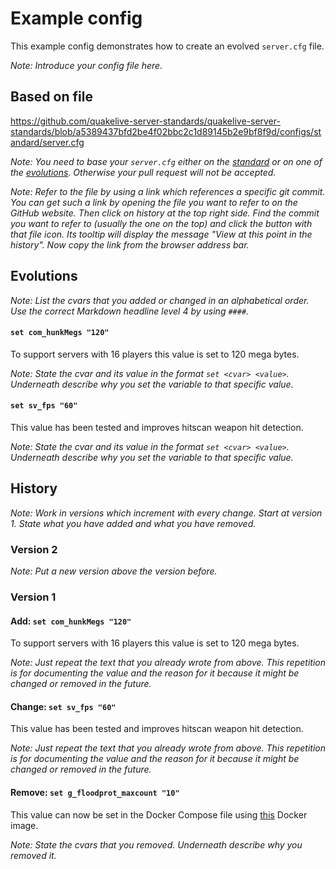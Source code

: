 # Example config

This example config demonstrates how to create an evolved `server.cfg` file.

*Note: Introduce your config file here.*

## Based on file

https://github.com/quakelive-server-standards/quakelive-server-standards/blob/a5389437bfd2be4f02bbc2c1d89145b2e9bf8f9d/configs/standard/server.cfg

*Note: You need to base your `server.cfg` either on the [standard](https://github.com/quakelive-server-standards/quakelive-server-standards/tree/master/configs/standard) or on one of the [evolutions](https://github.com/quakelive-server-standards/quakelive-server-standards/tree/master/configs/evolved). Otherwise your pull request will not be accepted.*

*Note: Refer to the file by using a link which references a specific git commit. You can get such a link by opening the file you want to refer to on the GitHub website. Then click on history at the top right side. Find the commit you want to refer to (usually the one on the top) and click the button with that file icon. Its tooltip will display the message "View at this point in the history". Now copy the link from the browser address bar.*

## Evolutions

*Note: List the cvars that you added or changed in an alphabetical order. Use the correct Markdown headline level 4 by using `####`.*

#### `set com_hunkMegs "120"`

To support servers with 16 players this value is set to 120 mega bytes.

*Note: State the cvar and its value in the format `set <cvar> <value>`. Underneath describe why you set the variable to that specific value.*

#### `set sv_fps "60"`

This value has been tested and improves hitscan weapon hit detection.

*Note: State the cvar and its value in the format `set <cvar> <value>`. Underneath describe why you set the variable to that specific value.*

## History

*Note: Work in versions which increment with every change. Start at version 1. State what you have added and what you have removed.*

### Version 2

*Note: Put a new version above the version before.*

### Version 1

#### Add: `set com_hunkMegs "120"`

To support servers with 16 players this value is set to 120 mega bytes.

*Note: Just repeat the text that you already wrote from above. This repetition is for documenting the value and the reason for it because it might be changed or removed in the future.*

#### Change: `set sv_fps "60"`

This value has been tested and improves hitscan weapon hit detection.

*Note: Just repeat the text that you already wrote from above. This repetition is for documenting the value and the reason for it because it might be changed or removed in the future.*

#### Remove: `set g_floodprot_maxcount "10"`

This value can now be set in the Docker Compose file using [this](https://github.com/quakelive-server-standards/quakelive-server-standards/tree/89ca0a79371017677a12dda7f28bc4db50c677c7/docker/ql-server) Docker image.

*Note: State the cvars that you removed. Underneath describe why you removed it.*